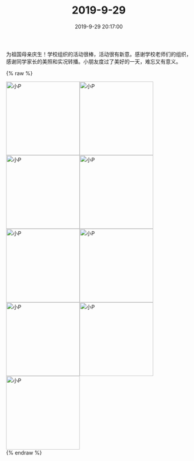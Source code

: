 ﻿---
title: "2019-9-29"
date: 2019-9-29 20:17:00
tags: 文字
categories: 妈妈
---
为祖国母亲庆生！学校组织的活动很棒，活动很有新意。感谢学校老师们的组织，感谢同学家长的美照和实况转播。小朋友度过了美好的一天，难忘又有意义。

{% raw %}
<div style="width:500 px">
<div style="float:left; width:100 px"><img src="/images/WeChat Image_20200211204848.jpg" width="200" alt="小P"></div>
<div style="float:left; width:100 px"><img src="/images/WeChat Image_20200211204859.jpg" width="200" alt="小P"></div>
<div style="float:left; width:100 px"><img src="/images/WeChat Image_20200211204921.jpg" width="200" alt="小P"></div>
<div style="float:left; width:100 px"><img src="/images/WeChat Image_20200211204930.jpg" width="200" alt="小P"></div>
<div style="float:left; width:100 px"><img src="/images/WeChat Image_20200211204939.jpg" width="200" alt="小P"></div>
<div style="float:left; width:100 px"><img src="/images/WeChat Image_20200211204949.jpg" width="200" alt="小P"></div>
<div style="float:left; width:100 px"><img src="/images/WeChat Image_20200211204958.jpg" width="200" alt="小P"></div>
<div style="float:left; width:100 px"><img src="/images/WeChat Image_20200211205007.jpg" width="200" alt="小P"></div>
<div style="float:left; width:100 px"><img src="/images/WeChat Image_20200211205017.jpg" width="200" alt="小P"></div>
<div style="clear:both"></div>
</div>
{% endraw %}
